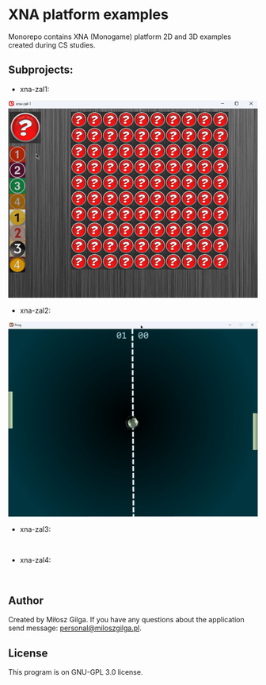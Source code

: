 # XNA platform examples

Monorepo contains XNA (Monogame) platform 2D and 3D examples created during CS studies.

## Subprojects:
* xna-zal1:

<img src=".github/zal1.gif" alt="">

* xna-zal2:

<img src=".github/zal2.gif" alt="">

* xna-zal3:

<img src=".github/zal3.gif" alt="">

* xna-zal4:

<img src=".github/zal4.gif" alt="">

## Author
Created by Miłosz Gilga. If you have any questions about the application send message: personal@miloszgilga.pl.

## License
This program is on GNU-GPL 3.0 license.
